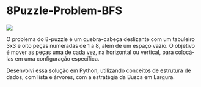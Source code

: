 # 8Puzzle-Problem-BFS

<img src="https://github.com/gpmoura4/8Puzzle-BFS-Solve/assets/78942968/d3ef0ab2-fe16-4e55-bb2c-a6a46eacce94" width:200px>

O problema do 8-puzzle é um quebra-cabeça deslizante com um tabuleiro 3x3 e oito peças numeradas de 1 a 8, além de um espaço vazio. O objetivo é mover as peças uma de cada vez, na horizontal ou vertical, para colocá-las em uma configuração específica.

Desenvolvi essa solução em Python, utilizando conceitos de estrutura de dados, com lista e árvores, com a estratégia da Busca em Largura.
